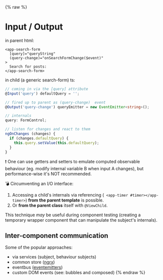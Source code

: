 {% raw %}
# Input / Output

in parent html:

```angular2html
<app-search-form
  [query]="queryString"
  (query-change)="onSearchFormChange($event)"
>
  Search for posts:
</app-search-form>
```

in child (a generic search-form) ts:

```typescript
// coming in via the [query] attribute
@Input('query') defaultQuery = '';

// fired up to parent as (query-change)  event
@Output('query-change') queryEmitter = new EventEmitter<string>();

// internals
query: FormControl;

// listen for changes and react to them
ngOnChanges (changes) {
  if (changes.defaultQuery) {
    this.query.setValue(this.defaultQuery);
  }
}
```

:exclamation: One can use getters and setters to emulate computed observable behaviour (eg. modify internal variable B when input A changes), but performance-wise it's NOT recommended.

:bomb: Circumventing an I/O interface:

1. Accessing a child's internals via referencing (` <app-timer #timer></app-timer>`) **from the parent template** is possible.
2. Or **from the parent class** itself with `@ViewChild`.

This technique _may_ be useful during component testing (creating a temporary wrapper component that can manipulate the subject's internals).

## Inter-component communication

Some of the popular approaches:

- via services (subject, behaviour subjects)
- common store ([ngrx](https://github.com/ngrx/store))
- eventbus ([eventemitters](https://nodejs.org/api/events.html))
- custom DOM events (see: bubbles and composed) 
{% endraw %}
